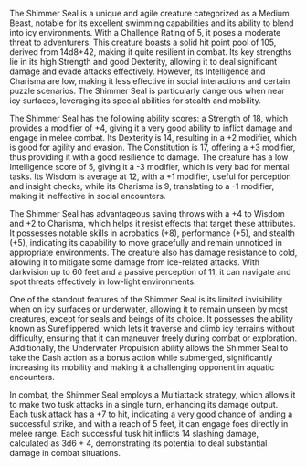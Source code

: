 The Shimmer Seal is a unique and agile creature categorized as a Medium Beast, notable for its excellent swimming capabilities and its ability to blend into icy environments. With a Challenge Rating of 5, it poses a moderate threat to adventurers. This creature boasts a solid hit point pool of 105, derived from 14d8+42, making it quite resilient in combat. Its key strengths lie in its high Strength and good Dexterity, allowing it to deal significant damage and evade attacks effectively. However, its Intelligence and Charisma are low, making it less effective in social interactions and certain puzzle scenarios. The Shimmer Seal is particularly dangerous when near icy surfaces, leveraging its special abilities for stealth and mobility.

The Shimmer Seal has the following ability scores: a Strength of 18, which provides a modifier of +4, giving it a very good ability to inflict damage and engage in melee combat. Its Dexterity is 14, resulting in a +2 modifier, which is good for agility and evasion. The Constitution is 17, offering a +3 modifier, thus providing it with a good resilience to damage. The creature has a low Intelligence score of 5, giving it a -3 modifier, which is very bad for mental tasks. Its Wisdom is average at 12, with a +1 modifier, useful for perception and insight checks, while its Charisma is 9, translating to a -1 modifier, making it ineffective in social encounters.

The Shimmer Seal has advantageous saving throws with a +4 to Wisdom and +2 to Charisma, which helps it resist effects that target these attributes. It possesses notable skills in acrobatics (+8), performance (+5), and stealth (+5), indicating its capability to move gracefully and remain unnoticed in appropriate environments. The creature also has damage resistance to cold, allowing it to mitigate some damage from ice-related attacks. With darkvision up to 60 feet and a passive perception of 11, it can navigate and spot threats effectively in low-light environments.

One of the standout features of the Shimmer Seal is its limited invisibility when on icy surfaces or underwater, allowing it to remain unseen by most creatures, except for seals and beings of its choice. It possesses the ability known as Sureflippered, which lets it traverse and climb icy terrains without difficulty, ensuring that it can maneuver freely during combat or exploration. Additionally, the Underwater Propulsion ability allows the Shimmer Seal to take the Dash action as a bonus action while submerged, significantly increasing its mobility and making it a challenging opponent in aquatic encounters.

In combat, the Shimmer Seal employs a Multiattack strategy, which allows it to make two tusk attacks in a single turn, enhancing its damage output. Each tusk attack has a +7 to hit, indicating a very good chance of landing a successful strike, and with a reach of 5 feet, it can engage foes directly in melee range. Each successful tusk hit inflicts 14 slashing damage, calculated as 3d6 + 4, demonstrating its potential to deal substantial damage in combat situations.